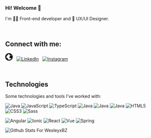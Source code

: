 ### Hi! Welcome 👋

I'm 👨‍💻 Front-end developer and 🎨 UX/UI Designer.


</br>


## Connect with me:

[<img alt="Website" width="24px" src="https://raw.githubusercontent.com/iconic/open-iconic/master/svg/globe.svg"/>](http://wesleyxbz.com/)&nbsp;&nbsp;
[<img alt="LinkedIn" width="24px" src="https://cdn.jsdelivr.net/npm/simple-icons@v3/icons/linkedin.svg" />](https://www.linkedin.com/in/wesley-belizario-824127162/)&nbsp;&nbsp;
[<img alt="Instagram" width="24px" src="https://cdn.jsdelivr.net/npm/simple-icons@v3/icons/instagram.svg" />](https://www.instagram.com/wesleyxbz/)

</br>


## Technologies

Some technologies and tools I've worked with:

![Java](https://img.shields.io/badge/-ff0000?style=flat-square&logo=java)
![JavaScript](https://img.shields.io/badge/-black?style=flat-square&logo=javascript)
![TypeScript](https://img.shields.io/badge/-dbdbdb?style=flat-square&logo=typescript)
![Java](https://img.shields.io/badge/-007396?style=flat-square&logo=c)
![Java](https://img.shields.io/badge/-a000fc?style=flat-square&logo=c-sharp)
![Java](https://img.shields.io/badge/-dbdbdb?style=flat-square&logo=php)
![HTML5](https://img.shields.io/badge/-E34F26?style=flat-square&logo=html5&logoColor=white)
![CSS3](https://img.shields.io/badge/-1572B6?style=flat-square&logo=css3)
![Sass](https://img.shields.io/badge/-CC6699?style=flat-square&logo=sass&logoColor=white)

![Angular](https://img.shields.io/badge/-DD0031?style=flat-square&logo=angular)
![Ionic](https://img.shields.io/badge/-3880FF?style=flat-square&logo=ionic&logoColor=white)
![React](https://img.shields.io/badge/-3e4551?style=flat-square&logo=react&logoColor=white)
![Vue](https://img.shields.io/badge/-41b883?style=flat-square&logo=vue.js&logoColor=white)
![Spring](https://img.shields.io/badge/-6DB33F?style=flat-square&logo=spring&logoColor=white)

<img align="left" alt="Github Stats For WesleyxBZ" src="https://github-readme-stats.vercel.app/api?username=WesleyxBZ&show_icons=true&hide_border=true" />
